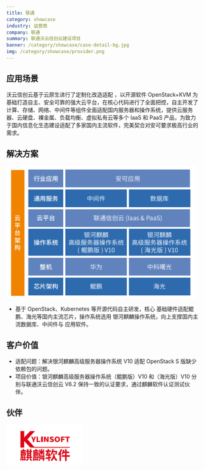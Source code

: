 ```yaml
---
title: 联通
category: showcase
industry: 运营商
company: 联通
summary: 联通沃云信创云建设项目
banner: /category/showcase/case-detail-bg.jpg
img: /category/showcase/provider.png
---
```


## 应用场景

沃云信创云基于云原生进行了定制化改造适配 ，以开源软件 OpenStack+KVM 为基础打造自主、安全可靠的强大云平台，在核心代码进行了全面把控，自主开发了计算、存储、网络、中间件等组件全面适配国内服务器和操作系统，提供云服务器、云硬盘、裸金属、负载均衡、虚拟私有云等多个 IaaS 和 PaaS 产品，为致力于国内信息化生态建设适配了多家国内主流软件，完美契合对安可要求极高行业的需求。

## 解决方案

<img src="./media/image1.png" width="500" >

-   基于 OpenStack、Kubernetes 等开源代码自主研发，核心
基础硬件适配鲲鹏、海光等国内主流芯片，操作系统选用
银河麒麟操作系统，向上支撑国内主流数据库、中间件与
应用软件。






## 客户价值

-   适配问题：解决银河麒麟高级服务器操作系统 V10 适配 OpenStack S 版缺少依赖包的问题。
-   项目价值：银河麒麟高级服务器操作系统（鲲鹏版）V10 和（海光版）V10 分别与联通沃云信创云 V6.2 保持一致的认证要求，通过麒麟软件认证测试伙伴。

## 伙伴

<img src="./media/image2.png" width="200" >
